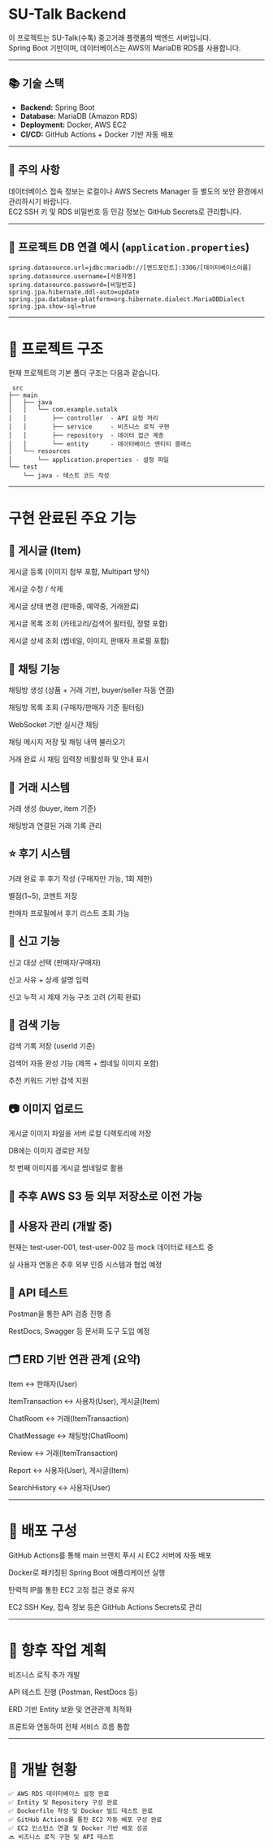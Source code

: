 # SU-Talk Backend

이 프로젝트는 SU-Talk(수톡) 중고거래 플랫폼의 백엔드 서버입니다.  
Spring Boot 기반이며, 데이터베이스는 AWS의 MariaDB RDS를 사용합니다.

---

## 📚 기술 스택

- **Backend:** Spring Boot
- **Database:** MariaDB (Amazon RDS)
- **Deployment:** Docker, AWS EC2
- **CI/CD:** GitHub Actions + Docker 기반 자동 배포

---

## 🚩 주의 사항

데이터베이스 접속 정보는 로컬이나 AWS Secrets Manager 등 별도의 보안 환경에서 관리하시기 바랍니다.  
EC2 SSH 키 및 RDS 비밀번호 등 민감 정보는 GitHub Secrets로 관리합니다.

---

## 🔧 프로젝트 DB 연결 예시 (`application.properties`)

```properties
spring.datasource.url=jdbc:mariadb://[엔드포인트]:3306/[데이터베이스이름]
spring.datasource.username=[사용자명]
spring.datasource.password=[비밀번호]
spring.jpa.hibernate.ddl-auto=update
spring.jpa.database-platform=org.hibernate.dialect.MariaDBDialect
spring.jpa.show-sql=true
```

---

# 📁 프로젝트 구조
현재 프로젝트의 기본 폴더 구조는 다음과 같습니다.

```
 src
├── main
│   ├── java
│   │   └── com.example.sutalk
│   │       ├── controller  - API 요청 처리
│   │       ├── service     - 비즈니스 로직 구현
│   │       ├── repository  - 데이터 접근 계층
│   │       └── entity      - 데이터베이스 엔티티 클래스
│   └── resources
│       └── application.properties - 설정 파일
└── test
    └── java - 테스트 코드 작성
```


---

# 구현 완료된 주요 기능
## 📌 게시글 (Item)
게시글 등록 (이미지 첨부 포함, Multipart 방식)

게시글 수정 / 삭제

게시글 상태 변경 (판매중, 예약중, 거래완료)

게시글 목록 조회 (카테고리/검색어 필터링, 정렬 포함)

게시글 상세 조회 (썸네일, 이미지, 판매자 프로필 포함)

## 💬 채팅 기능
채팅방 생성 (상품 + 거래 기반, buyer/seller 자동 연결)

채팅방 목록 조회 (구매자/판매자 기준 필터링)

WebSocket 기반 실시간 채팅

채팅 메시지 저장 및 채팅 내역 불러오기

거래 완료 시 채팅 입력창 비활성화 및 안내 표시

## 🔁 거래 시스템
거래 생성 (buyer, item 기준)

채팅방과 연결된 거래 기록 관리

## ⭐ 후기 시스템
거래 완료 후 후기 작성 (구매자만 가능, 1회 제한)

별점(1~5), 코멘트 저장

판매자 프로필에서 후기 리스트 조회 가능

## 🚨 신고 기능
신고 대상 선택 (판매자/구매자)

신고 사유 + 상세 설명 입력

신고 누적 시 제재 가능 구조 고려 (기획 완료)

## 🔎 검색 기능
검색 기록 저장 (userId 기준)

검색어 자동 완성 기능 (제목 + 썸네일 이미지 포함)

추천 키워드 기반 검색 지원

## 📷 이미지 업로드
게시글 이미지 파일을 서버 로컬 디렉토리에 저장

DB에는 이미지 경로만 저장

첫 번째 이미지를 게시글 썸네일로 활용

## 📌 추후 AWS S3 등 외부 저장소로 이전 가능

## 👤 사용자 관리 (개발 중)
현재는 test-user-001, test-user-002 등 mock 데이터로 테스트 중

실 사용자 연동은 추후 외부 인증 시스템과 협업 예정

## 🧪 API 테스트
Postman을 통한 API 검증 진행 중

RestDocs, Swagger 등 문서화 도구 도입 예정

## 🗂️ ERD 기반 연관 관계 (요약)
Item ↔ 판매자(User)

ItemTransaction ↔ 사용자(User), 게시글(Item)

ChatRoom ↔ 거래(ItemTransaction)

ChatMessage ↔ 채팅방(ChatRoom)

Review ↔ 거래(ItemTransaction)

Report ↔ 사용자(User), 게시글(Item)

SearchHistory ↔ 사용자(User)


---

# 🚀 배포 구성
GitHub Actions를 통해 main 브랜치 푸시 시 EC2 서버에 자동 배포

Docker로 패키징된 Spring Boot 애플리케이션 실행

탄력적 IP를 통한 EC2 고정 접근 경로 유지

EC2 SSH Key, 접속 정보 등은 GitHub Actions Secrets로 관리

---

# 🚧 향후 작업 계획
비즈니스 로직 추가 개발

API 테스트 진행 (Postman, RestDocs 등)

ERD 기반 Entity 보완 및 연관관계 최적화

프론트와 연동하여 전체 서비스 흐름 통합

---

# 📌 개발 현황

```
✅ AWS RDS 데이터베이스 설정 완료
✅ Entity 및 Repository 구성 완료
✅ Dockerfile 작성 및 Docker 빌드 테스트 완료
✅ GitHub Actions를 통한 EC2 자동 배포 구성 완료
✅ EC2 인스턴스 연결 및 Docker 기반 배포 성공
🔜 비즈니스 로직 구현 및 API 테스트

```
